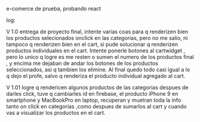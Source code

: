 e-comerce de prueba, probando react

log:

V 1.0 entrega de proyecto final, intente varias coas para q renderizen bien los productos selecionados onclick en las categorias, pero no me salio, ni tampoco q renderizen bien en el cart, si pude solucionar q renderizen productos individuales en el cart. Intente ponerle botones al cartwidget , pero lo unico q logre es me resten o sumen el numero de los productos final , y encima me dejaban de andar los botones  de los productos seleccionados, asi q tambien los elimine. Al final quedo todo casi igual a lo q dejo el profe, salvo q renderiza el producto individual agregado al cart.

V 1.01 logre q rendericen algunos productos de las categorias despues de darles click, tuve q cambiarles id en firebase, el producto iPhone 9 en smartphone y MacBookPro en laptop, recuperan y muetran toda la info tanto on click en categorias ,como despues de sumarlos al cart y cuando vas a visualizar los productos en el cart.
